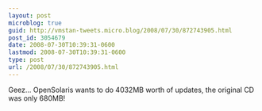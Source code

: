 ```yaml
---
layout: post
microblog: true
guid: http://vmstan-tweets.micro.blog/2008/07/30/872743905.html
post_id: 3054679
date: 2008-07-30T10:39:31-0600
lastmod: 2008-07-30T10:39:31-0600
type: post
url: /2008/07/30/872743905.html
---
```

Geez... OpenSolaris wants to do 4032MB worth of updates, the original CD was only 680MB!

